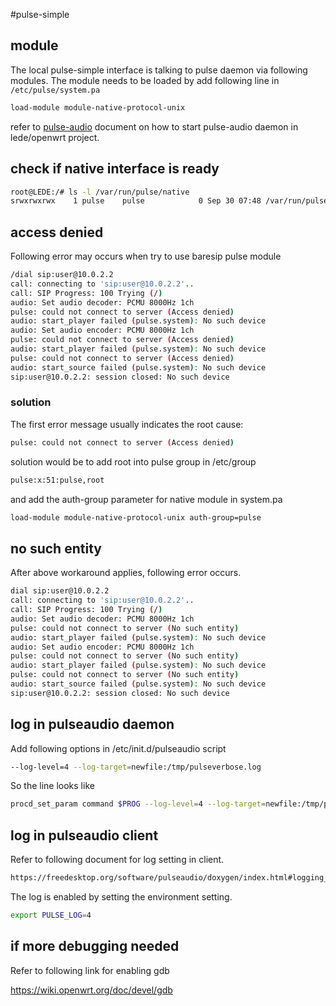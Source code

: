 #pulse-simple

## module

The local pulse-simple interface is talking to pulse daemon via following
modules. The module needs to be loaded by add following line in
`/etc/pulse/system.pa`

```bash
load-module module-native-protocol-unix
```
refer to [pulse-audio](pulse-auido.md) document on how to start pulse-audio
daemon in lede/openwrt project.


## check if native interface is ready

```bash
root@LEDE:/# ls -l /var/run/pulse/native
srwxrwxrwx    1 pulse    pulse            0 Sep 30 07:48 /var/run/pulse/native
```
## access denied

Following error may occurs when try to use baresip pulse module

```bash
/dial sip:user@10.0.2.2
call: connecting to 'sip:user@10.0.2.2'..
call: SIP Progress: 100 Trying (/)
audio: Set audio decoder: PCMU 8000Hz 1ch
pulse: could not connect to server (Access denied)
audio: start_player failed (pulse.system): No such device
audio: Set audio encoder: PCMU 8000Hz 1ch
pulse: could not connect to server (Access denied)
audio: start_player failed (pulse.system): No such device
pulse: could not connect to server (Access denied)
audio: start_source failed (pulse.system): No such device
sip:user@10.0.2.2: session closed: No such device
```

### solution

The first error message usually indicates the root cause:

```bash
pulse: could not connect to server (Access denied)
```

solution would be to add root into pulse group in /etc/group

```bash
pulse:x:51:pulse,root
```
and add the auth-group parameter for native module in system.pa

```bash
load-module module-native-protocol-unix auth-group=pulse
```

## no such entity

After above workaround applies, following error occurs.

```bash
dial sip:user@10.0.2.2
call: connecting to 'sip:user@10.0.2.2'..
call: SIP Progress: 100 Trying (/)
audio: Set audio decoder: PCMU 8000Hz 1ch
pulse: could not connect to server (No such entity)
audio: start_player failed (pulse.system): No such device
audio: Set audio encoder: PCMU 8000Hz 1ch
pulse: could not connect to server (No such entity)
audio: start_player failed (pulse.system): No such device
pulse: could not connect to server (No such entity)
audio: start_source failed (pulse.system): No such device
sip:user@10.0.2.2: session closed: No such device

```

## log in pulseaudio daemon

Add following options in /etc/init.d/pulseaudio script

```bash
--log-level=4 --log-target=newfile:/tmp/pulseverbose.log
```

So the line looks like

```bash
procd_set_param command $PROG --log-level=4 --log-target=newfile:/tmp/pulseverbose.log --system --disallow-exit ......
```
## log in pulseaudio client

Refer to following document for log setting in client.

```bash
https://freedesktop.org/software/pulseaudio/doxygen/index.html#logging_sec
```

The log is enabled by setting the environment setting.
```bash
export PULSE_LOG=4
```

## if more debugging needed

Refer to following link for enabling gdb

https://wiki.openwrt.org/doc/devel/gdb
